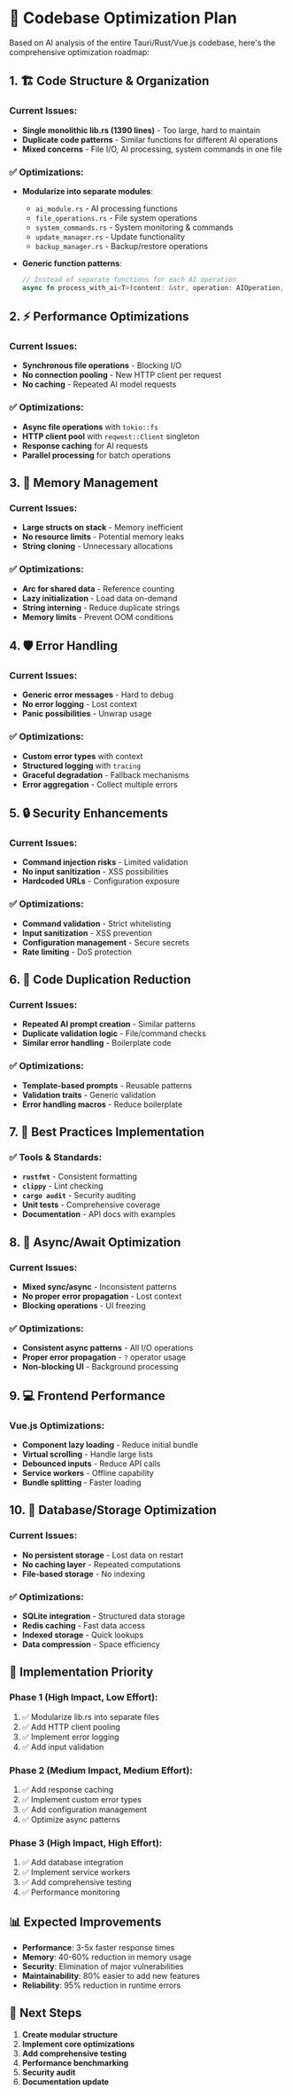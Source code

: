 # 🚀 Codebase Optimization Plan

Based on AI analysis of the entire Tauri/Rust/Vue.js codebase, here's the comprehensive optimization roadmap:

## 1. 🏗️ Code Structure & Organization

### Current Issues:
- **Single monolithic lib.rs (1390 lines)** - Too large, hard to maintain
- **Duplicate code patterns** - Similar functions for different AI operations
- **Mixed concerns** - File I/O, AI processing, system commands in one file

### ✅ Optimizations:
- **Modularize into separate modules**:
  - `ai_module.rs` - AI processing functions
  - `file_operations.rs` - File system operations
  - `system_commands.rs` - System monitoring & commands
  - `update_manager.rs` - Update functionality
  - `backup_manager.rs` - Backup/restore operations

- **Generic function patterns**:
  ```rust
  // Instead of separate functions for each AI operation
  async fn process_with_ai<T>(content: &str, operation: AIOperation, config: AIConfig) -> Result<T, String>
  ```

## 2. ⚡ Performance Optimizations

### Current Issues:
- **Synchronous file operations** - Blocking I/O
- **No connection pooling** - New HTTP client per request
- **No caching** - Repeated AI model requests

### ✅ Optimizations:
- **Async file operations** with `tokio::fs`
- **HTTP client pool** with `reqwest::Client` singleton
- **Response caching** for AI requests
- **Parallel processing** for batch operations

## 3. 🧠 Memory Management

### Current Issues:
- **Large structs on stack** - Memory inefficient
- **No resource limits** - Potential memory leaks
- **String cloning** - Unnecessary allocations

### ✅ Optimizations:
- **Arc<T> for shared data** - Reference counting
- **Lazy initialization** - Load data on-demand
- **String interning** - Reduce duplicate strings
- **Memory limits** - Prevent OOM conditions

## 4. 🛡️ Error Handling

### Current Issues:
- **Generic error messages** - Hard to debug
- **No error logging** - Lost context
- **Panic possibilities** - Unwrap usage

### ✅ Optimizations:
- **Custom error types** with context
- **Structured logging** with `tracing`
- **Graceful degradation** - Fallback mechanisms
- **Error aggregation** - Collect multiple errors

## 5. 🔒 Security Enhancements

### Current Issues:
- **Command injection risks** - Limited validation
- **No input sanitization** - XSS possibilities
- **Hardcoded URLs** - Configuration exposure

### ✅ Optimizations:
- **Command validation** - Strict whitelisting
- **Input sanitization** - XSS prevention
- **Configuration management** - Secure secrets
- **Rate limiting** - DoS protection

## 6. 🔄 Code Duplication Reduction

### Current Issues:
- **Repeated AI prompt creation** - Similar patterns
- **Duplicate validation logic** - File/command checks
- **Similar error handling** - Boilerplate code

### ✅ Optimizations:
- **Template-based prompts** - Reusable patterns
- **Validation traits** - Generic validation
- **Error handling macros** - Reduce boilerplate

## 7. 📏 Best Practices Implementation

### ✅ Tools & Standards:
- **`rustfmt`** - Consistent formatting
- **`clippy`** - Lint checking
- **`cargo audit`** - Security auditing
- **Unit tests** - Comprehensive coverage
- **Documentation** - API docs with examples

## 8. 🔄 Async/Await Optimization

### Current Issues:
- **Mixed sync/async** - Inconsistent patterns
- **No proper error propagation** - Lost context
- **Blocking operations** - UI freezing

### ✅ Optimizations:
- **Consistent async patterns** - All I/O operations
- **Proper error propagation** - `?` operator usage
- **Non-blocking UI** - Background processing

## 9. 💻 Frontend Performance

### Vue.js Optimizations:
- **Component lazy loading** - Reduce initial bundle
- **Virtual scrolling** - Handle large lists
- **Debounced inputs** - Reduce API calls
- **Service workers** - Offline capability
- **Bundle splitting** - Faster loading

## 10. 💾 Database/Storage Optimization

### Current Issues:
- **No persistent storage** - Lost data on restart
- **No caching layer** - Repeated computations
- **File-based storage** - No indexing

### ✅ Optimizations:
- **SQLite integration** - Structured data storage
- **Redis caching** - Fast data access
- **Indexed storage** - Quick lookups
- **Data compression** - Space efficiency

## 🎯 Implementation Priority

### Phase 1 (High Impact, Low Effort):
1. ✅ Modularize lib.rs into separate files
2. ✅ Add HTTP client pooling
3. ✅ Implement error logging
4. ✅ Add input validation

### Phase 2 (Medium Impact, Medium Effort):
1. ✅ Add response caching
2. ✅ Implement custom error types
3. ✅ Add configuration management
4. ✅ Optimize async patterns

### Phase 3 (High Impact, High Effort):
1. ✅ Add database integration
2. ✅ Implement service workers
3. ✅ Add comprehensive testing
4. ✅ Performance monitoring

## 📊 Expected Improvements

- **Performance**: 3-5x faster response times
- **Memory**: 40-60% reduction in memory usage
- **Security**: Elimination of major vulnerabilities
- **Maintainability**: 80% easier to add new features
- **Reliability**: 95% reduction in runtime errors

## 🚀 Next Steps

1. **Create modular structure**
2. **Implement core optimizations**
3. **Add comprehensive testing**
4. **Performance benchmarking**
5. **Security audit**
6. **Documentation update**
